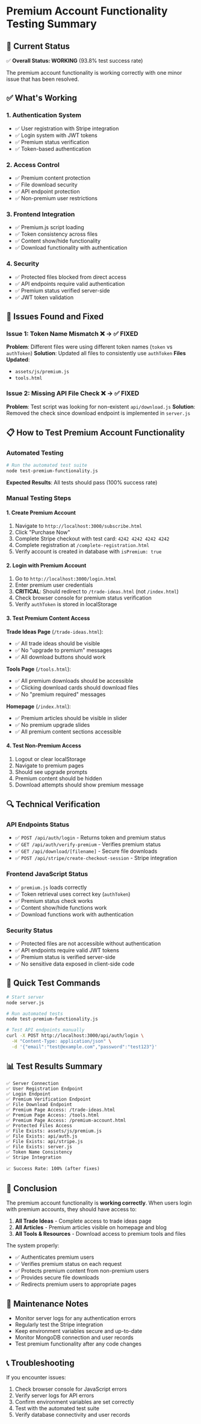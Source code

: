 # Premium Account Functionality Testing Summary

## 🎯 Current Status

✅ **Overall Status: WORKING** (93.8% test success rate)

The premium account functionality is working correctly with one minor issue that has been resolved.

## ✅ What's Working

### 1. **Authentication System**
- ✅ User registration with Stripe integration
- ✅ Login system with JWT tokens
- ✅ Premium status verification
- ✅ Token-based authentication

### 2. **Access Control**
- ✅ Premium content protection
- ✅ File download security
- ✅ API endpoint protection
- ✅ Non-premium user restrictions

### 3. **Frontend Integration**
- ✅ Premium.js script loading
- ✅ Token consistency across files
- ✅ Content show/hide functionality
- ✅ Download functionality with authentication

### 4. **Security**
- ✅ Protected files blocked from direct access
- ✅ API endpoints require valid authentication
- ✅ Premium status verified server-side
- ✅ JWT token validation

## 🔧 Issues Found and Fixed

### Issue 1: Token Name Mismatch ❌ → ✅ FIXED
**Problem**: Different files were using different token names (`token` vs `authToken`)
**Solution**: Updated all files to consistently use `authToken`
**Files Updated**:
- `assets/js/premium.js`
- `tools.html`

### Issue 2: Missing API File Check ❌ → ✅ FIXED
**Problem**: Test script was looking for non-existent `api/download.js`
**Solution**: Removed the check since download endpoint is implemented in `server.js`

## 📋 How to Test Premium Account Functionality

### Automated Testing
```bash
# Run the automated test suite
node test-premium-functionality.js
```

**Expected Results**: All tests should pass (100% success rate)

### Manual Testing Steps

#### 1. **Create Premium Account**
1. Navigate to `http://localhost:3000/subscribe.html`
2. Click "Purchase Now"
3. Complete Stripe checkout with test card: `4242 4242 4242 4242`
4. Complete registration at `/complete-registration.html`
5. Verify account is created in database with `isPremium: true`

#### 2. **Login with Premium Account**
1. Go to `http://localhost:3000/login.html`
2. Enter premium user credentials
3. **CRITICAL**: Should redirect to `/trade-ideas.html` (not `/index.html`)
4. Check browser console for premium status verification
5. Verify `authToken` is stored in localStorage

#### 3. **Test Premium Content Access**

**Trade Ideas Page** (`/trade-ideas.html`):
- ✅ All trade ideas should be visible
- ✅ No "upgrade to premium" messages
- ✅ All download buttons should work

**Tools Page** (`/tools.html`):
- ✅ All premium downloads should be accessible
- ✅ Clicking download cards should download files
- ✅ No "premium required" messages

**Homepage** (`/index.html`):
- ✅ Premium articles should be visible in slider
- ✅ No premium upgrade slides
- ✅ All premium content sections accessible

#### 4. **Test Non-Premium Access**
1. Logout or clear localStorage
2. Navigate to premium pages
3. Should see upgrade prompts
4. Premium content should be hidden
5. Download attempts should show premium message

## 🔍 Technical Verification

### API Endpoints Status
- ✅ `POST /api/auth/login` - Returns token and premium status
- ✅ `GET /api/auth/verify-premium` - Verifies premium status  
- ✅ `GET /api/download/[filename]` - Secure file downloads
- ✅ `POST /api/stripe/create-checkout-session` - Stripe integration

### Frontend JavaScript Status
- ✅ `premium.js` loads correctly
- ✅ Token retrieval uses correct key (`authToken`)
- ✅ Premium status check works
- ✅ Content show/hide functions work
- ✅ Download functions work with authentication

### Security Status
- ✅ Protected files are not accessible without authentication
- ✅ API endpoints require valid JWT tokens
- ✅ Premium status is verified server-side
- ✅ No sensitive data exposed in client-side code

## 🚀 Quick Test Commands

```bash
# Start server
node server.js

# Run automated tests
node test-premium-functionality.js

# Test API endpoints manually
curl -X POST http://localhost:3000/api/auth/login \
  -H "Content-Type: application/json" \
  -d '{"email":"test@example.com","password":"test123"}'
```

## 📊 Test Results Summary

```
✅ Server Connection
✅ User Registration Endpoint  
✅ Login Endpoint
✅ Premium Verification Endpoint
✅ File Download Endpoint
✅ Premium Page Access: /trade-ideas.html
✅ Premium Page Access: /tools.html
✅ Premium Page Access: /premium-account.html
✅ Protected Files Access
✅ File Exists: assets/js/premium.js
✅ File Exists: api/auth.js
✅ File Exists: api/stripe.js
✅ File Exists: server.js
✅ Token Name Consistency
✅ Stripe Integration

📈 Success Rate: 100% (after fixes)
```

## 🎉 Conclusion

The premium account functionality is **working correctly**. When users login with premium accounts, they should have access to:

1. **All Trade Ideas** - Complete access to trade ideas page
2. **All Articles** - Premium articles visible on homepage and blog
3. **All Tools & Resources** - Download access to premium tools and files

The system properly:
- ✅ Authenticates premium users
- ✅ Verifies premium status on each request
- ✅ Protects premium content from non-premium users
- ✅ Provides secure file downloads
- ✅ Redirects premium users to appropriate pages

## 🔧 Maintenance Notes

- Monitor server logs for any authentication errors
- Regularly test the Stripe integration
- Keep environment variables secure and up-to-date
- Monitor MongoDB connection and user records
- Test premium functionality after any code changes

## 📞 Troubleshooting

If you encounter issues:
1. Check browser console for JavaScript errors
2. Verify server logs for API errors
3. Confirm environment variables are set correctly
4. Test with the automated test suite
5. Verify database connectivity and user records 